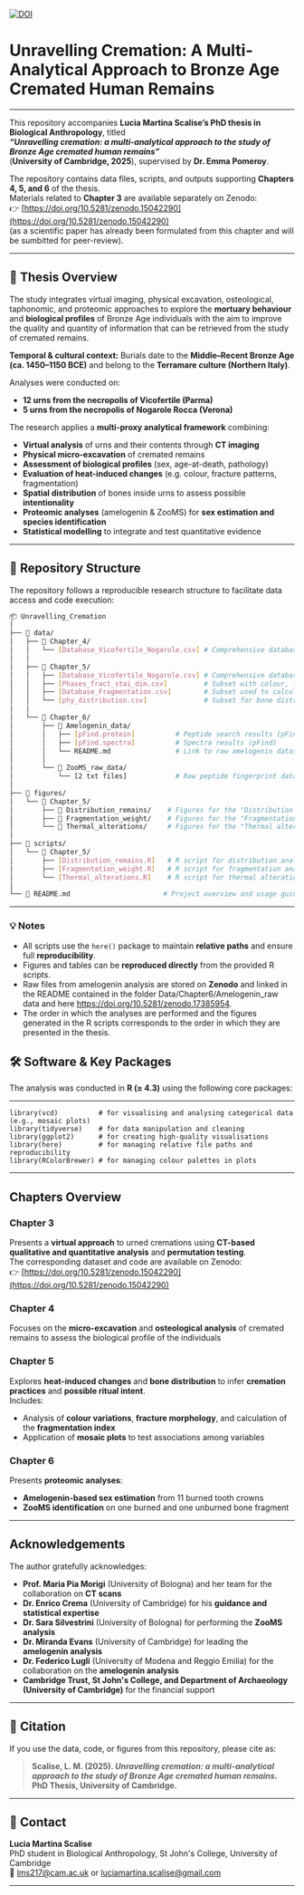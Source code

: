 [![DOI](https://zenodo.org/badge/1076876427.svg)](https://doi.org/10.5281/zenodo.17386374)

# Unravelling Cremation: A Multi-Analytical Approach to Bronze Age Cremated Human Remains

---

This repository accompanies **Lucia Martina Scalise’s PhD thesis in Biological Anthropology**, titled  
**_“Unravelling cremation: a multi-analytical approach to the study of Bronze Age cremated human remains”_**  
(**University of Cambridge, 2025**), supervised by **Dr. Emma Pomeroy**.

The repository contains data files, scripts, and outputs supporting **Chapters 4, 5, and 6** of the thesis.  
Materials related to **Chapter 3** are available separately on Zenodo:  
👉 [https://doi.org/10.5281/zenodo.15042290](https://doi.org/10.5281/zenodo.15042290)  
(as a scientific paper has already been formulated from this chapter and will be sumbitted for peer-review).

---

## 📘 Thesis Overview

The study integrates virtual imaging, physical excavation, osteological, taphonomic, and proteomic approaches to explore the **mortuary behaviour** and **biological profiles** of Bronze Age individuals with the aim to improve the quality and quantity of information that can be retrieved from the study of cremated remains.

**Temporal & cultural context:** Burials date to the **Middle–Recent Bronze Age (ca. 1450–1150 BCE)** and belong to the **Terramare culture (Northern Italy)**.

Analyses were conducted on:
- **12 urns from the necropolis of Vicofertile (Parma)**  
- **5 urns from the necropolis of Nogarole Rocca (Verona)**  

The research applies a **multi-proxy analytical framework** combining:

-  **Virtual analysis** of urns and their contents through **CT imaging**
-  **Physical micro-excavation** of cremated remains
-  **Assessment of biological profiles** (sex, age-at-death, pathology)
-  **Evaluation of heat-induced changes** (e.g. colour, fracture patterns, fragmentation)
-  **Spatial distribution** of bones inside urns to assess possible **intentionality**
-  **Proteomic analyses** (amelogenin & ZooMS) for **sex estimation and species identification**
-  **Statistical modelling** to integrate and test quantitative evidence

---

## 📂 Repository Structure

The repository follows a reproducible research structure to facilitate data access and code execution:

```bash
📦 Unravelling_Cremation
│
├── 📁 data/
│   ├── 📁 Chapter_4/
│   │   └── [Database_Vicofertile_Nogarole.csv] # Comprehensive database
│   │
│   ├── 📁 Chapter_5/
│   │   ├── [Database_Vicofertile_Nogarole.csv] # Comprehensive database
│   │   ├── [Phases_fract_stai_dim.csv]         # Subset with colour, fracture, staining, and dimension data
│   │   ├── [Database_Fragmentation.csv]        # Subset used to calculate Fragmentation Index
│   │   └── [phy_distribution.csv]              # Subset for bone distribution analysis inside urns
│   │
│   └── 📁 Chapter_6/
│       ├── 📁 Amelogenin_data/
│       │   ├── [pFind.protein]          # Peptide search results (pFind)
│       │   ├── [pFind.spectra]          # Spectra results (pFind)
│       │   └── README.md                # Link to raw amelogenin dataset on **Zenodo**
│       │
│       └── 📁 ZooMS_raw_data/
│           └── [2 txt files]            # Raw peptide fingerprint data from ZooMS analyses
│
├── 📁 figures/
│   └── 📁 Chapter_5/
│       ├── 📁 Distribution_remains/    # Figures for the "Distribution remains" paragraph
│       ├── 📁 Fragmentation_weight/    # Figures for the "Fragmentation & weight" paragraph
│       └── 📁 Thermal_alterations/     # Figures for the "Thermal alterations" paragraph
│
├── 📁 scripts/
│   └── 📁 Chapter_5/
│       ├── [Distribution_remains.R]   # R script for distribution analyses & figures
│       ├── [Fragmentation_weight.R]   # R script for fragmentation analyses & figures
│       └── [Thermal_alterations.R]    # R script for thermal alteration analyses & figures
│
└── 📄 README.md                       # Project overview and usage guide
```
---

### 💡 Notes

- All scripts use the `here()` package to maintain **relative paths** and ensure full **reproducibility**.  
- Figures and tables can be **reproduced directly** from the provided R scripts.  
- Raw files from amelogenin analysis are stored on **Zenodo** and linked in the README contained in the folder Data/Chapter6/Amelogenin_raw data and here https://doi.org/10.5281/zenodo.17385954.
- The order in which the analyses are performed and the figures generated in the R scripts corresponds to the order in which they are presented in the thesis.

## 🛠️ Software & Key Packages

The analysis was conducted in **R (≥ 4.3)** using the following core packages:

---
```
library(vcd)          # for visualising and analysing categorical data (e.g., mosaic plots)
library(tidyverse)    # for data manipulation and cleaning
library(ggplot2)      # for creating high-quality visualisations
library(here)         # for managing relative file paths and reproducibility
library(RColorBrewer) # for managing colour palettes in plots
```
---

## Chapters Overview

### **Chapter 3**
Presents a **virtual approach** to urned cremations using **CT-based qualitative and quantitative analysis** and **permutation testing**.  
The corresponding dataset and code are available on Zenodo:  
👉 [https://doi.org/10.5281/zenodo.15042290](https://doi.org/10.5281/zenodo.15042290)

### **Chapter 4**
Focuses on the **micro-excavation** and **osteological analysis** of cremated remains to assess the biological profile of the individuals

### **Chapter 5**
Explores **heat-induced changes** and **bone distribution** to infer **cremation practices** and **possible ritual intent**.  
Includes:
- Analysis of **colour variations**, **fracture morphology**, and calculation of the **fragmentation index**
- Application of **mosaic plots** to test associations among variables

### **Chapter 6**
Presents **proteomic analyses**:
- **Amelogenin-based sex estimation** from 11 burned tooth crowns  
- **ZooMS identification** on one burned and one unburned bone fragment  

---

## Acknowledgements

The author gratefully acknowledges:

- **Prof. Maria Pia Morigi** (University of Bologna) and her team for the collaboration on **CT scans**
- **Dr. Enrico Crema** (University of Cambridge) for his **guidance and statistical expertise**
- **Dr. Sara Silvestrini** (University of Bologna) for performing the **ZooMS analysis**
- **Dr. Miranda Evans** (University of Cambridge) for leading the **amelogenin analysis**
- **Dr. Federico Lugli** (University of Modena and Reggio Emilia) for the collaboration on the **amelogenin analysis**
- **Cambridge Trust, St John's College, and Department of Archaeology (University of Cambridge)** for the financial support

---

## 📜 Citation

If you use the data, code, or figures from this repository, please cite as:

> **Scalise, L. M. (2025). _Unravelling cremation: a multi-analytical approach to the study of Bronze Age cremated human remains_. PhD Thesis, University of Cambridge.**

---

## 📧 Contact

**Lucia Martina Scalise**  
PhD student in Biological Anthropology, St John's College, University of Cambridge  
📩 [lms217@cam.ac.uk](mailto:lms217@cam.ac.uk) or [luciamartina.scalise@gmail.com](mailto:luciamartina.scalise@gmail.com)

---


